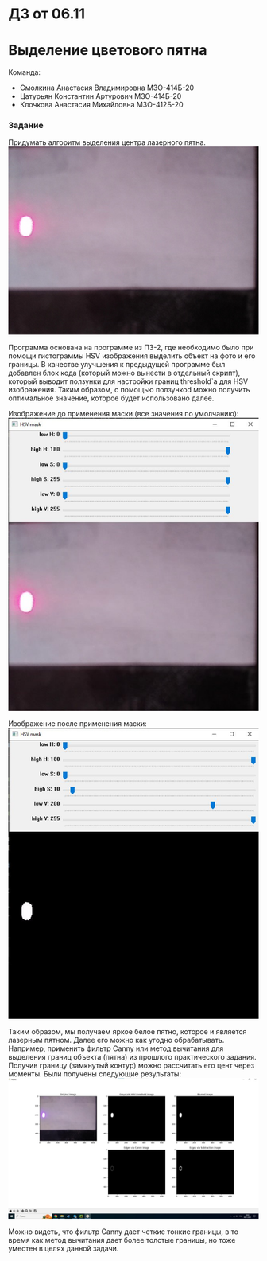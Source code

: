 # ДЗ от 06.11
# Выделение цветового пятна

Команда:
- Смолкина Анастасия Владимировна М3О-414Б-20
- Цатурьян Константин Артурович М3О-414Б-20
- Клочкова Анастасия Михайловна М3О-412Б-20

### Задание
Придумать алгоритм выделения центра лазерного пятна.
![Текст описания](img_1.jpeg)


Программа основана на программе из ПЗ-2, где необходимо было при помощи гистограммы HSV изображения выделить объект на фото и его границы.
В качестве улучшения к предыдущей программе был добавлен блок кода (который можно вынести в отдельный скрипт), который выводит ползунки для настройки границ threshold`a для HSV изображения.
Таким образом, с помощью ползункоd можно получить оптимальное значение, которое будет использовано далее.

Изображение до применения маски (все значения по умолчанию):
![Текст описания](1.jpg)

Изображение после применения маски:
![Текст описания](2.jpg)

Таким образом, мы получаем яркое белое пятно, которое и является лазерным пятном. Далее его можно как угодно обрабатывать. Например, применить фильтр Canny или метод вычитания для выделения границ объекта (пятна) из прошлого практического задания. Получив границу (замкнутый контур) можно рассчитать его цент через моменты. Были получены следующие результаты:
![Текст описания](3.jpg)

Можно видеть, что фильтр Canny дает четкие тонкие границы, в то время как метод вычитания дает более толстые границы, но тоже уместен в целях данной задачи.
